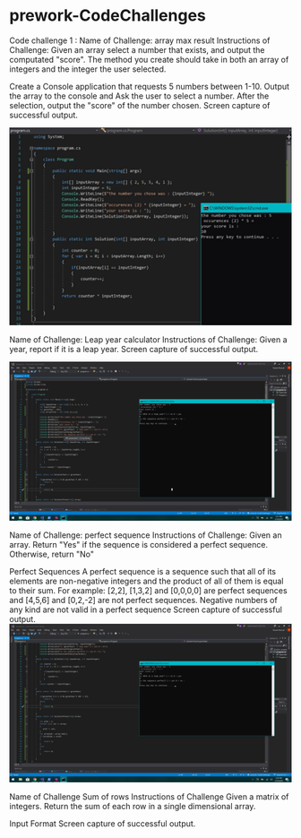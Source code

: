 # prework-CodeChallenges
Code challenge 1 : 
Name of Challenge: array max result 
Instructions of Challenge:
Given an array select a number that exists, and output the computated "score". The method you create should take in both an array of integers and the integer the user selected.

Create a Console application that requests 5 numbers between 1-10. Output the array to the console and Ask the user to select a number. After the selection, output the "score" of the number chosen.
Screen capture of successful output.

![my working solution for challenge 1](/images-progress/preworkChallenge1.JPG)


Name of Challenge: Leap year calculator
Instructions of Challenge: Given a year, report if it is a leap year.
Screen capture of successful output.

![my working solution for challenge 1](/images-progress/challenge-2.png)


Name of Challenge: perfect sequence
Instructions of Challenge: Given an array. Return "Yes" if the sequence is considered a perfect sequence. Otherwise, return "No"

Perfect Sequences
A perfect sequence is a sequence such that all of its elements are non-negative integers and the product of all of them is equal to their sum. For example: [2,2], [1,3,2] and [0,0,0,0] are perfect sequences and [4,5,6] and [0,2,-2] are not perfect sequences. Negative numbers of any kind are not valid in a perfect sequence
Screen capture of successful output.
![my working solution for challenge 1](/images-progress/challenge-3.png)




Name of Challenge Sum of rows
Instructions of Challenge
Given a matrix of integers. Return the sum of each row in a single dimensional array.

Input Format
Screen capture of successful output.
